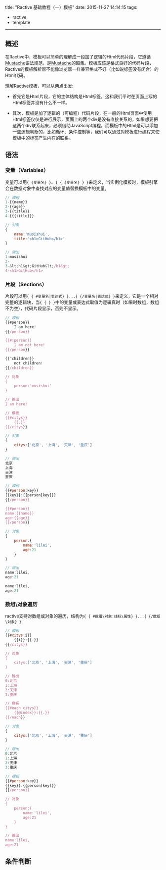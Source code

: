 title: "Ractive 基础教程（一）模板"
date: 2015-11-27 14:14:15
tags: 
- ractive
- template
---
## 概述
在Ractive中，模板可以简单的理解成一段加了逻辑的Html代码片段，它遵循[Mustache](http://mustache.github.io/)语法规范，是[Mustache](http://mustache.github.io/)的超集。模板应该是格式良好的代码片段，Ractive的模板解析器不能像浏览器一样兼容格式不好（比如说标签没有闭合）的Html代码。

理解Ractive模板，可以从两点出发:

+ 首先它是Html片段，它的主体结构是Html标签，这和我们平时在页面上写的Html标签并没有什么不一样。

+ 其次，模板是加了逻辑的（可编程）代码片段，在一般的Html页面中使用Html标签仅仅是进行展示，页面上的两个div是没有直接关系的，如果想要把这两个div联系起来，必须借助JavaScript编程。而模板中的Html是可以添加一些逻辑判断的，比如循环、条件控制等，我们可以通过对模板进行编程来使模板中的标签产生内在的联系。

## 语法
### 变量（Variables）
变量可以用`{ {变量名} }`、`{ { {变量名} } }`来定义，当实例化模板时，模板引擎会在数据对象中查找对应的变量值替换模板中的变量。
``` javascript
// 模板
1-{{name}}
2-{{age}}
3-{{title}}
4-{{{title}}}

// 对象
{
	name:'musishui',
	title:'<h1>GitHub</h1>'
}

// 输出
1-musishui
2-
3-&lt;h1&gt;GitHub&lt;/h1&gt;
4-<h1>GitHub</h1>
```
### 片段（Sections）
片段可以用`{ { #变量名|表达式} }...{ {/变量名|表达式} }`来定义，它是一个相对完整的逻辑块，当`{ { } }`中的变量或表达式取值为逻辑真时（如果时数组，数组不为空），代码片段显示，否则不显示。
``` javascript
// 模板
{{#person}}
	I am here!
{{/person}}

{{#!person}}
	I am not here!
{{/person}}

{{^children}}
	not children!
{{/children}}

// 对象
{
	person:'musishui'
}

// 输出
I am here!

// 模板
{{#citys}}
	{{.}}
{{/citys}}

// 对象
{
	citys:['北京', '上海', '天津', '重庆']
}

// 输出
北京
上海
天津
重庆

// 模板
{{#person:key}}
{{key}}:{{person[key]}}
{{/person}}

{{#person}}
name:{{name}}
age:{{age}}
{{/person}}

// 对象
{
	person:{
		name:'lilei',
		age:21
	}
}

// 输出
name:lilei,
age:21

name:lilei,
age:21

```
### 数组\对象遍历
ractive支持对数组或对象的遍历，结构为`{ { #数组\对象:线标\属性} }...{ {/数组\对象} }`
``` javascript
// 模板
{{#citys:i}}
	{{i}}:{{.}}
{{/citys}}

// 对象
{
	citys:['北京', '上海', '天津', '重庆']
}

// 输出
0:北京
1:上海
2:天津
3:重庆

// 模板
{{#each citys}}
	{{@index}}:{{.}}
{{/each}}

// 对象
{
	citys:['北京', '上海', '天津', '重庆']
}

// 输出
0:北京
1:上海
2:天津
3:重庆

// 模板
{{#person:key}}
{{key}}:{{person[key]}}
{{/person}}

// 对象
{
	person:{
		name:'lilei',
		age:21
	}
}

// 输出
name:lilei,
age:21
```
## 条件判断